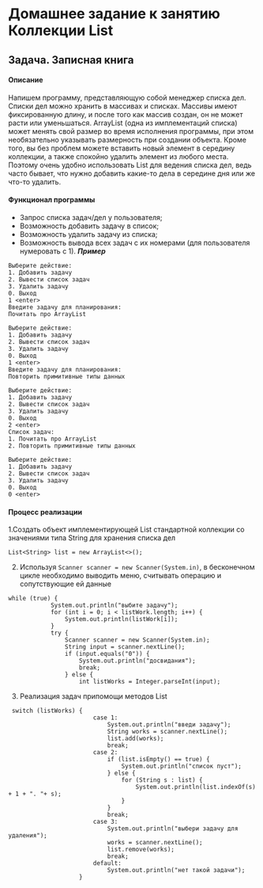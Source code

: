 # Домашнее задание к занятию Коллекции List
## Задача. Записная книга
#### Описание
Напишем программу, представляющую собой менеджер списка дел. Списки дел можно хранить в массивах и списках. Массивы имеют фиксированную длину, и после того как массив создан, он не может расти или уменьшаться. ArrayList (одна из имплементаций списка) может менять свой размер во время исполнения программы, при этом необязательно указывать размерность при создании объекта. Кроме того, вы без проблем можете вставить новый элемент в середину коллекции, а также спокойно удалить элемент из любого места. Поэтому очень удобно использовать List для ведения списка дел, ведь часто бывает, что нужно добавить какие-то дела в середине дня или же что-то удалить.

#### Функционал программы
- Запрос списка задач/дел у пользователя;
- Возможность добавить задачу в список;
- Возможность удалить задачу из списка;
- Возможность вывода всех задач с их номерами (для пользователя нумеровать с 1).
___Пример___
~~~
Выберите действие:
1. Добавить задачу
2. Вывести список задач
3. Удалить задачу
0. Выход
1 <enter>
Введите задачу для планирования:
Почитать про ArrayList

Выберите действие:
1. Добавить задачу
2. Вывести список задач
3. Удалить задачу
0. Выход
1 <enter>
Введите задачу для планирования:
Повторить примитивные типы данных

Выберите действие:
1. Добавить задачу
2. Вывести список задач
3. Удалить задачу
0. Выход
2 <enter>
Список задач:
1. Почитать про ArrayList
2. Повторить примитивные типы данных

Выберите действие:
1. Добавить задачу
2. Вывести список задач
3. Удалить задачу
0. Выход
0 <enter>
~~~
#### Процесс реализации
1.Создать объект имплементирующей List стандартной коллекции со значениями типа String для хранения списка дел
~~~
List<String> list = new ArrayList<>();
~~~
2. Используя `Scanner scanner = new Scanner(System.in)`, в бесконечном цикле необходимо выводить меню, считывать операцию и сопутствующие ей данные
~~~
while (true) {
            System.out.println("выбите задачу");
            for (int i = 0; i < listWork.length; i++) {
                System.out.println(listWork[i]);
            }
            try {
                Scanner scanner = new Scanner(System.in);
                String input = scanner.nextLine();
                if (input.equals("0")) {
                    System.out.println("досвидания");
                    break;
                } else {
                    int listWorks = Integer.parseInt(input);
~~~
3. Реализация задач припомощи методов List
~~~
 switch (listWorks) {
                        case 1:
                            System.out.println("введи задачу");
                            String works = scanner.nextLine();
                            list.add(works);
                            break;
                        case 2:
                            if (list.isEmpty() == true) {
                                System.out.println("список пуст");
                            } else {
                                for (String s : list) {
                                    System.out.println(list.indexOf(s) + 1 + ". "+ s);
                                }
                            }
                            break;
                        case 3:
                            System.out.println("выбери задачу для удаления");
                            works = scanner.nextLine();
                            list.remove(works);
                            break;
                        default:
                            System.out.println("нет такой задачи");
                    }
~~~
